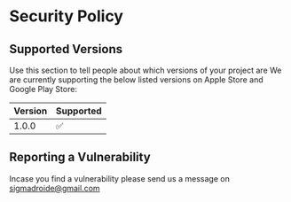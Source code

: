 # Security Policy

## Supported Versions

Use this section to tell people about which versions of your project are
We are currently supporting the below listed versions on Apple Store and Google Play Store:

| Version | Supported          |
| ------- | ------------------ |
| 1.0.0   | :white_check_mark: |

## Reporting a Vulnerability

Incase you find a vulnerability please send us a message on sigmadroide@gmail.com 
